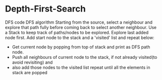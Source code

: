# Depth-First-Search
 DFS code
 DFS algorithm
 Starting from the source, select a neighbour and explore that path fully before coming back to select another neighbour.
 Use a Stack to keep track of paths/nodes to be explored. Explore last added node first.
 Add start node to the stack and a 'visited' list and repeat below:
 - Get current node by popping from top of stack and print as DFS path node.
 - Push all neighbours of current node to the stack, if not already visited(to avoid revisiting) and
 - also add those nodes to the visited list
 repeat until all the elements in stack are popped
